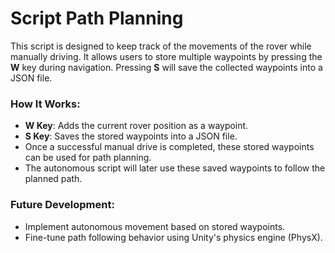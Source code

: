 # Script Path Planning

This script is designed to keep track of the movements of the rover while manually driving. It allows users to store multiple waypoints by pressing the **W** key during navigation. Pressing **S** will save the collected waypoints into a JSON file.

### **How It Works:**
- **W Key**: Adds the current rover position as a waypoint.
- **S Key**: Saves the stored waypoints into a JSON file.
- Once a successful manual drive is completed, these stored waypoints can be used for path planning.
- The autonomous script will later use these saved waypoints to follow the planned path.

### **Future Development:**
- Implement autonomous movement based on stored waypoints.
- Fine-tune path following behavior using Unity's physics engine (PhysX).
